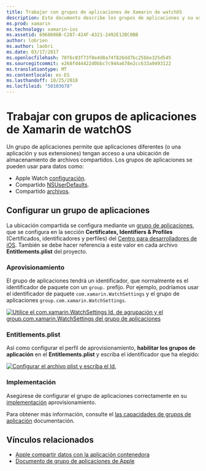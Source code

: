 ```yaml
---
title: Trabajar con grupos de aplicaciones de Xamarin de watchOS
description: Este documento describe los grupos de aplicaciones y su uso en una aplicación para watchOS. Describe cómo configurar un grupo de aplicaciones, implementación, Entitlements.plist consideraciones y requisitos de aprovisionamiento.
ms.prod: xamarin
ms.technology: xamarin-ios
ms.assetid: 6968606B-C287-424F-A321-2492E12BC0BB
author: lobrien
ms.author: laobri
ms.date: 03/17/2017
ms.openlocfilehash: 78f6c03f73f0e4d8a74f826dd7bc25bbe325d545
ms.sourcegitcommit: e268fd44422d0bbc7c944a678e2cc633a0493122
ms.translationtype: MT
ms.contentlocale: es-ES
ms.lasthandoff: 10/25/2018
ms.locfileid: "50103678"
---
```

# <a name="working-with-watchos-app-groups-in-xamarin"></a>Trabajar con grupos de aplicaciones de Xamarin de watchOS


Un grupo de aplicaciones permite que aplicaciones diferentes (o una aplicación y sus extensiones) tengan acceso a una ubicación de almacenamiento de archivos compartidos. Los grupos de aplicaciones se pueden usar para datos como:

- Apple Watch [configuración](~/ios/watchos/app-fundamentals/settings.md).
- Compartido [NSUserDefaults](~/ios/watchos/app-fundamentals/parent-app.md#nsuserdefaults).
- Compartido [archivos](~/ios/watchos/app-fundamentals/parent-app.md#files).

## <a name="configure-an-app-group"></a>Configurar un grupo de aplicaciones

La ubicación compartida se configura mediante un [grupo de aplicaciones](https://developer.apple.com/library/ios/documentation/Miscellaneous/Reference/EntitlementKeyReference/Chapters/EnablingAppSandbox.html#//apple_ref/doc/uid/TP40011195-CH4-SW19), que se configura en la sección **Certificates, Identifiers & Profiles** (Certificados, identificadores y perfiles) del [Centro para desarrolladores de iOS](https://developer.apple.com/devcenter/ios/). También se debe hacer referencia a este valor en cada archivo **Entitlements.plist** del proyecto.

### <a name="provisioning"></a>Aprovisionamiento

El grupo de aplicaciones tendrá un identificador, que normalmente es el identificador de paquete con un `group.` prefijo. Por ejemplo, podríamos usar el identificador de paquete `com.xamarin.WatchSettings` y el grupo de aplicaciones `group.com.xamarin.WatchSettings`.

[![](app-groups-images/app-group-sml.png "Utilice el com.xamarin.WatchSettings Id. de agrupación y el group.com.xamarin.WatchSettings del grupo de aplicaciones")](app-groups-images/app-group.png#lightbox)

### <a name="entitlementsplist"></a>Entitlements.plist

Así como configurar el perfil de aprovisionamiento, **habilitar los grupos de aplicación** en el **Entitlements.plist** y escriba el identificador que ha elegido:

[![](app-groups-images/entitlements-sml.png "Configurar el archivo plist y escriba el Id.")](app-groups-images/entitlements.png#lightbox)


### <a name="deployment"></a>Implementación

Asegúrese de configurar el grupo de aplicaciones correctamente en su [implementación](~/ios/watchos/deploy-test/index.md#App_Groups) aprovisionamiento.


Para obtener más información, consulte el [las capacidades de grupos de aplicación](~/ios/deploy-test/provisioning/capabilities/app-groups-capabilities.md) documentación.


## <a name="related-links"></a>Vínculos relacionados

- [Apple compartir datos con la aplicación contenedora](https://developer.apple.com/library/ios/documentation/General/Conceptual/ExtensibilityPG/ExtensionScenarios.html)
- [Documento de grupo de aplicaciones de Apple](https://developer.apple.com/library/ios/documentation/Miscellaneous/Reference/EntitlementKeyReference/Chapters/EnablingAppSandbox.html#//apple_ref/doc/uid/TP40011195-CH4-SW19)
